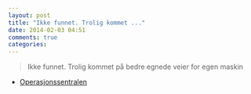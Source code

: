 ```yaml
---
layout: post
title: "Ikke funnet. Trolig kommet ..."
date: 2014-02-03 04:51
comments: true
categories: 
---
```


> Ikke funnet. Trolig kommet på bedre egnede veier for egen maskin
- [Operasjonssentralen](https://twitter.com/oslopolitiops/status/430322602347728896)
